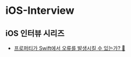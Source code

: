 # iOS-Interview
iOS 인터뷰 시리즈
---

- [프로퍼티가 Swift에서 오류를 발생시킬 수 있는가? 🤔](https://github.com/devKobe24/iOS-Interview/blob/main/Interview/content/230811.md)
